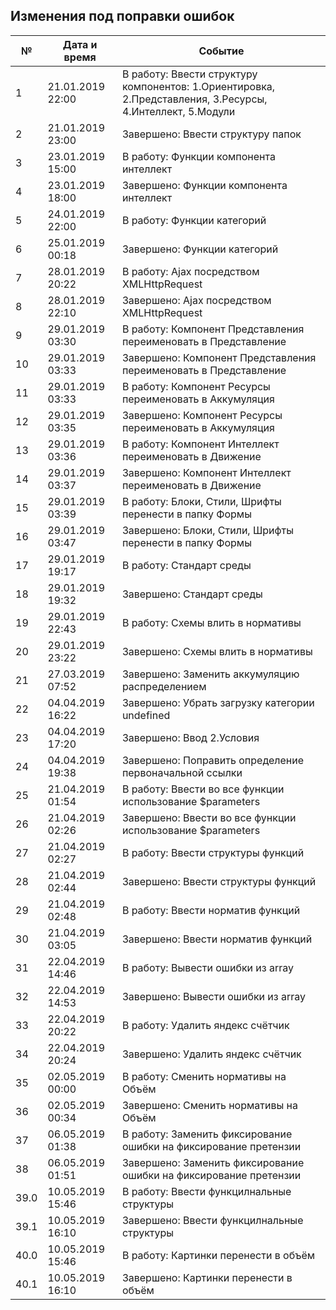 ## Изменения под поправки ошибок

| № | Дата и время | Событие
 ------------- | ------------- | ------------- | 
| 1 | 21.01.2019 22:00 | В работу: Ввести структуру компонентов: 1.Ориентировка, 2.Представления, 3.Ресурсы, 4.Интеллект, 5.Модули
| 2 | 21.01.2019 23:00 | Завершено: Ввести структуру папок
| 3 | 23.01.2019 15:00 | В работу: Функции компонента интеллект
| 4 | 23.01.2019 18:00 | Завершено: Функции компонента интеллект
| 5 | 24.01.2019 22:00 | В работу: Функции категорий
| 6 | 25.01.2019 00:18 | Завершено: Функции категорий
| 7 | 28.01.2019 20:22 | В работу: Ajax посредством XMLHttpRequest
| 8 | 28.01.2019 22:10 | Завершено: Ajax посредством XMLHttpRequest
| 9 | 29.01.2019 03:30 | В работу: Компонент Представления переименовать в Представление
| 10 | 29.01.2019 03:33 | Завершено: Компонент Представления переименовать в Представление
| 11 | 29.01.2019 03:33 | В работу: Компонент Ресурсы переименовать в Аккумуляция
| 12 | 29.01.2019 03:35 | Завершено: Компонент Ресурсы переименовать в Аккумуляция
| 13 | 29.01.2019 03:36 | В работу: Компонент Интеллект переименовать в Движение
| 14 | 29.01.2019 03:37 | Завершено: Компонент Интеллект переименовать в Движение
| 15 | 29.01.2019 03:39 | В работу: Блоки, Стили, Шрифты перенести в папку Формы
| 16 | 29.01.2019 03:47 | Завершено: Блоки, Стили, Шрифты перенести в папку Формы
| 17 | 29.01.2019 19:17 | В работу: Стандарт среды
| 18 | 29.01.2019 19:32 | Завершено: Стандарт среды
| 19 | 29.01.2019 22:43 | В работу: Схемы влить в нормативы
| 20 | 29.01.2019 23:22 | Завершено: Схемы влить в нормативы
| 21 | 27.03.2019 07:52 | Завершено: Заменить аккумуляцию распределением
| 22 | 04.04.2019 16:22 | Завершено: Убрать загрузку категории undefined
| 23 | 04.04.2019 17:20 | Завершено: Ввод 2.Условия
| 24 | 04.04.2019 19:38 | Завершено: Поправить определение первоначальной ссылки
| 25 | 21.04.2019 01:54 | В работу: Ввести во все функции использование $parameters
| 26 | 21.04.2019 02:26 | Завершено: Ввести во все функции использование $parameters
| 27 | 21.04.2019 02:27 | В работу: Ввести структуры функций
| 28 | 21.04.2019 02:44 | Завершено: Ввести структуры функций
| 29 | 21.04.2019 02:48 | В работу: Ввести норматив функций
| 30 | 21.04.2019 03:05 | Завершено: Ввести норматив функций
| 31 | 22.04.2019 14:46 | В работу: Вывести ошибки из array
| 32 | 22.04.2019 14:53 | Завершено: Вывести ошибки из array
| 33 | 22.04.2019 20:22 | В работу: Удалить яндекс счётчик
| 34 | 22.04.2019 20:24 | Завершено: Удалить яндекс счётчик
| 35 | 02.05.2019 00:00 | В работу: Сменить нормативы на Объём
| 36 | 02.05.2019 00:34 | Завершено: Сменить нормативы на Объём
| 37 | 06.05.2019 01:38 | В работу: Заменить фиксирование ошибки на фиксирование претензии
| 38 | 06.05.2019 01:51 | Завершено: Заменить фиксирование ошибки на фиксирование претензии
| 39.0 | 10.05.2019 15:46 | В работу: Ввести функцилнальные структуры
| 39.1 | 10.05.2019 16:10 | Завершено: Ввести функцилнальные структуры
| 40.0 | 10.05.2019 15:46 | В работу: Картинки перенести в объём
| 40.1 | 10.05.2019 16:10 | Завершено: Картинки перенести в объём

